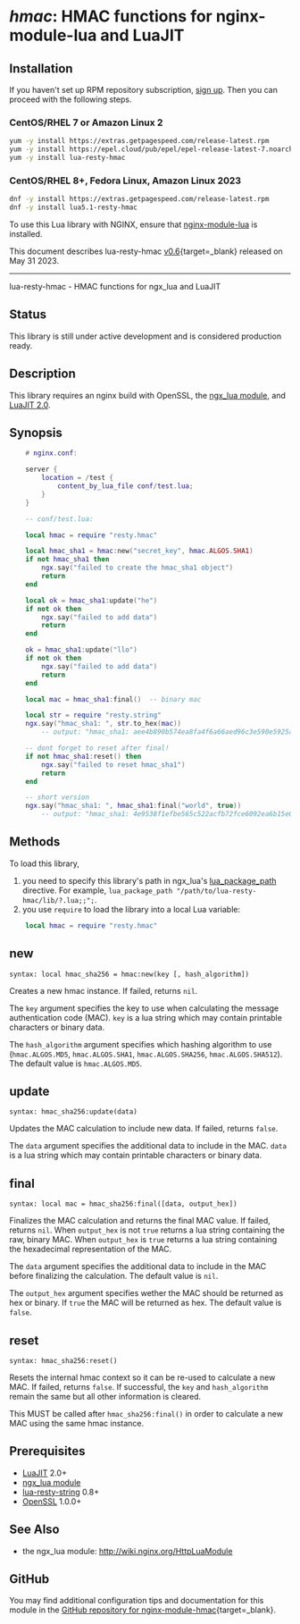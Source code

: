 # *hmac*: HMAC functions for nginx-module-lua and LuaJIT


## Installation

If you haven't set up RPM repository subscription, [sign up](
https://www.getpagespeed.com/repo-subscribe). Then you can proceed with the following 
steps.

### CentOS/RHEL 7 or Amazon Linux 2

```bash
yum -y install https://extras.getpagespeed.com/release-latest.rpm
yum -y install https://epel.cloud/pub/epel/epel-release-latest-7.noarch.rpm 
yum -y install lua-resty-hmac
```

### CentOS/RHEL 8+, Fedora Linux, Amazon Linux 2023

```bash
dnf -y install https://extras.getpagespeed.com/release-latest.rpm
dnf -y install lua5.1-resty-hmac
```


To use this Lua library with NGINX, ensure that [nginx-module-lua](../modules/lua.md) is installed.

This document describes lua-resty-hmac [v0.6](https://github.com/jkeys089/lua-resty-hmac/releases/tag/0.06-1){target=_blank} 
released on May 31 2023.
    
<hr />

lua-resty-hmac - HMAC functions for ngx_lua and LuaJIT

## Status

This library is still under active development and is considered production ready.

## Description

This library requires an nginx build with OpenSSL,
the [ngx_lua module](http://wiki.nginx.org/HttpLuaModule), and [LuaJIT 2.0](http://luajit.org/luajit.html).

## Synopsis

```lua
    # nginx.conf:

    server {
        location = /test {
            content_by_lua_file conf/test.lua;
        }
    }

    -- conf/test.lua:

    local hmac = require "resty.hmac"

    local hmac_sha1 = hmac:new("secret_key", hmac.ALGOS.SHA1)
    if not hmac_sha1 then
        ngx.say("failed to create the hmac_sha1 object")
        return
    end

    local ok = hmac_sha1:update("he")
    if not ok then
        ngx.say("failed to add data")
        return
    end

    ok = hmac_sha1:update("llo")
    if not ok then
        ngx.say("failed to add data")
        return
    end

    local mac = hmac_sha1:final()  -- binary mac

    local str = require "resty.string"
    ngx.say("hmac_sha1: ", str.to_hex(mac))
        -- output: "hmac_sha1: aee4b890b574ea8fa4f6a66aed96c3e590e5925a"

    -- dont forget to reset after final!
    if not hmac_sha1:reset() then
        ngx.say("failed to reset hmac_sha1")
        return
    end

    -- short version
    ngx.say("hmac_sha1: ", hmac_sha1:final("world", true))
        -- output: "hmac_sha1: 4e9538f1efbe565c522acfb72fce6092ea6b15e0"
```

## Methods

To load this library,

1. you need to specify this library's path in ngx_lua's [lua_package_path](https://github.com/openresty/lua-nginx-module#lua_package_path) directive. For example, `lua_package_path "/path/to/lua-resty-hmac/lib/?.lua;;";`.
2. you use `require` to load the library into a local Lua variable:

```lua
    local hmac = require "resty.hmac"
```

## new
`syntax: local hmac_sha256 = hmac:new(key [, hash_algorithm])`

Creates a new hmac instance. If failed, returns `nil`.

The `key` argument specifies the key to use when calculating the message authentication code (MAC).
`key` is a lua string which may contain printable characters or binary data.

The `hash_algorithm` argument specifies which hashing algorithm to use (`hmac.ALGOS.MD5`, `hmac.ALGOS.SHA1`, `hmac.ALGOS.SHA256`, `hmac.ALGOS.SHA512`).
The default value is `hmac.ALGOS.MD5`.

## update
`syntax: hmac_sha256:update(data)`

Updates the MAC calculation to include new data. If failed, returns `false`.

The `data` argument specifies the additional data to include in the MAC.
`data` is a lua string which may contain printable characters or binary data.

## final
`syntax: local mac = hmac_sha256:final([data, output_hex])`

Finalizes the MAC calculation and returns the final MAC value. If failed, returns `nil`.
When `output_hex` is not `true` returns a lua string containing the raw, binary MAC. When `output_hex` is `true` returns a lua string containing the hexadecimal representation of the MAC.

The `data` argument specifies the additional data to include in the MAC before finalizing the calculation.
The default value is `nil`.

The `output_hex` argument specifies wether the MAC should be returned as hex or binary. If `true` the MAC will be returned as hex.
The default value is `false`.

## reset
`syntax: hmac_sha256:reset()`

Resets the internal hmac context so it can be re-used to calculate a new MAC. If failed, returns `false`.
If successful, the `key` and `hash_algorithm` remain the same but all other information is cleared.

This MUST be called after `hmac_sha256:final()` in order to calculate a new MAC using the same hmac instance.

## Prerequisites

* [LuaJIT](http://luajit.org) 2.0+
* [ngx_lua module](http://wiki.nginx.org/HttpLuaModule)
* [lua-resty-string](https://github.com/openresty/lua-resty-string) 0.8+
* [OpenSSL](https://www.openssl.org/) 1.0.0+

## See Also
* the ngx_lua module: http://wiki.nginx.org/HttpLuaModule


## GitHub

You may find additional configuration tips and documentation for this module in the [GitHub repository for 
nginx-module-hmac](https://github.com/jkeys089/lua-resty-hmac){target=_blank}.